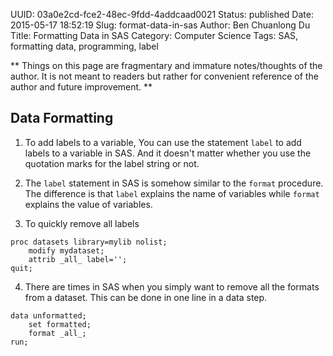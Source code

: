 UUID: 03a0e2cd-fce2-48ec-9fdd-4addcaad0021
Status: published
Date: 2015-05-17 18:52:19
Slug: format-data-in-sas
Author: Ben Chuanlong Du
Title: Formatting Data in SAS
Category: Computer Science
Tags: SAS, formatting data, programming, label

**
Things on this page are
fragmentary and immature notes/thoughts of the author.
It is not meant to readers
but rather for convenient reference of the author and future improvement.
**


## Data Formatting

1. To add labels to a variable, 
You can use the statement `label` to add labels to a variable in SAS.
And it doesn't matter whether you use the quotation marks for the label string or not.


3. The `label` statement in SAS is somehow similar to the `format` procedure. 
The difference is that `label` explains the name of variables while 
`format` explains the value of variables. 


2. To quickly remove all labels 
```SAS
proc datasets library=mylib nolist;
    modify mydataset;
    attrib _all_ label='';
quit;
```

4. There are times in SAS when you simply want to remove all the formats from a dataset. 
This can be done in one line in a data step.
```SAS
data unformatted;
    set formatted;
    format _all_;
run;
```
